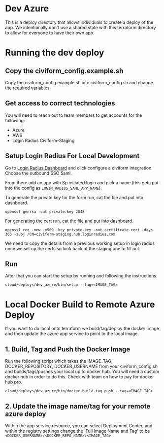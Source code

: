 # Dev Azure
This is a deploy directory that allows individuals to create a deploy of the 
app. We intentionally don't use a shared state with this terraform directory
to allow for everyone to have their own app. 

# Running the dev deploy
## Copy the civiform_config.example.sh 
Copy the civiform_config.example.sh into civiform_config.sh and
 change the required variables. 

## Get access to correct technologies
You will need to reach out to team members to get accounts for the following:
- Azure
- AWS
- Login Radius Civiform-Staging 

## Setup Login Radius For Local Development
Go to [Login Radius Dashboard](https://dashboard.loginradius.com/) and click
configure a civiform integration. Choose the outbound SSO Saml.

From there add an app with Sp initiated login and pick a name (this gets put
into the config as `LOGIN_RADIUS_SAML_APP_NAME`).

To generate the private key for the form run, cat the file and put into dashboard.
```
openssl genrsa -out private.key 2048
```

For generating the cert run, cat the file and put into dashboard.
```
openssl req -new -x509 -key private.key -out certificate.cert -days 365 -subj /CN=civiform-staging.hub.loginradius.com
```

We need to copy the details from a previous working setup in login radius 
once we set up the certs so look back at the staging one to fill out.

## Run
After that you can start the setup by running and following the instructions:

```
cloud/deploys/dev_azure/bin/setup --tag=<IMAGE_TAG>
```

# Local Docker Build to Remote Azure Deploy
If you want to do local onto terraform we build/tag/deploy the docker image 
and then update the azure app service to point to the local image. 

## 1. Build, Tag and Push the Docker Image
Run the following script which takes the IMAGE_TAG, DOCKER_REPOSITORY, 
DOCKER_USERNAME from your civiform_config.sh and builds/tags/pushes your local 
up to docker hub. You will need a custom docker hub in order to do this. 
Check with team on how to pay for docker hub pro.

```
cloud/deploys/dev_azure/bin/docker-build-tag-push --tag=<IMAGE_TAG>
```

## 2. Update the image name/tag for your remote azure deploy

Within the app service resource, you can select Deployment Center, and within
the registry settings change the 'Full Image Name and Tag' to be 
`<DOCKER_USERNAME>/<DOCKER_REPO_NAME>:<IMAGE_TAG>`
